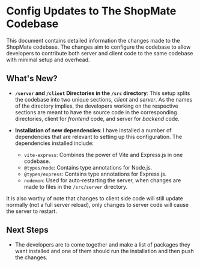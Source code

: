 # Config Updates to The ShopMate Codebase

This document contains detailed information the changes made to the ShopMate codebase. The changes aim to configure the codebase to allow developers to contribute both server and client code to the same codebase with minimal setup and overhead.

## What's New?

- **`/server` and `/client` Directories in the `/src` directory**: This setup splits the codebase into two unique sections, *client* and *server*. As the names of the directory implies, the developers working on the respective sections are meant to have the source code in the corresponding directories, client for *frontend* code, and server for *backend* code.

- **Installation of new dependencies**: I have installed a number of dependencies that are relevant to setting up this configuration. The dependencies installed include:
  - `vite-express`: Combines the power of Vite and Express.js in one codebase.
  - `@types/node`: Contains type annotations for Node.js.
  - `@types/express`: Contains type annotations for Express.js.
  - `nodemon`: Used for auto-restarting the server, when changes are made to files in the `/src/server` directory.

It is also worthy of note that changes to client side code will still update normally (not a full server reload), only changes to server code will cause the server to restart.

## Next Steps

- The developers are to come together and make a list of packages they want installed and one of them should run the installation and then push the changes.